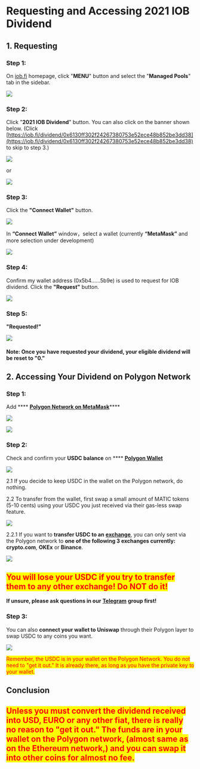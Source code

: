 # Requesting and Accessing 2021 IOB Dividend

## 1. Requesting

### Step 1:

On [iob.fi](https://iob.fi/) homepage, click "**MENU**" button and select the "**Managed Pools**" tab in the sidebar.

![](../.gitbook/assets/image.png)

### Step 2:&#x20;

Click "**2021 IOB Dividend**" button. You can also click on the banner shown below. (Click [https://iob.fi/dividend/0x6130ff302f24267380753e52ece48b852be3dd38](https://iob.fi/dividend/0x6130ff302f24267380753e52ece48b852be3dd38) to skip to step 3.)

![](<../.gitbook/assets/截屏2022-01-19 下午3.21.52.png>)

or

![](../.gitbook/assets/WechatIMG3.png)

### Step 3:&#x20;

Click the **"Connect Wallet"** button.

![](../.gitbook/assets/WX20220105-150257@2x.png)

In **“Connect Wallet”** window，select a wallet (currently **“MetaMask”** and more selection under development)

![](../.gitbook/assets/%E5%9B%BE%E7%89%87.png)

### Step 4: &#x20;

Confirm my wallet address (0x5b4......5b9e) is used to request for IOB dividend. Click the **"Request"** button.

![](../.gitbook/assets/WX20220105-154325@2x.png)

### Step 5: &#x20;

**"Requested!"**&#x20;

![](<../.gitbook/assets/1641367146742 (1).jpg>)

#### **Note: Once you have requested your dividend, your eligible dividend will be reset to "0."**

## **2. Accessing Your Dividend on Polygon Network**

### Step 1:&#x20;

Add **** [**Polygon Network on MetaMask**](https://docs.polygon.technology/docs/develop/metamask/config-polygon-on-metamask/)****

****![](../.gitbook/assets/wallet-faq-1.webp)****

****![](../.gitbook/assets/wallet-faq-2.webp)****

### Step 2:&#x20;

Check and confirm your **USDC balance** on **** [**Polygon Wallet**](https://wallet.polygon.technology/)

![](<../.gitbook/assets/1 (1).png>)

2.1 If you decide to keep USDC in the wallet on the Polygon network, do nothing.



2.2 To transfer from the wallet, first swap a small amount of MATIC tokens (5-10 cents) using your USDC you just received via their gas-less swap feature.

![](<../.gitbook/assets/2 (1).png>)

2.2.1 If you want to **transfer USDC to an** [**exchange**](https://docs.polygon.technology/docs/faq/wallet-bridge-faq/#what-are-the-list-of-supported-exchanges-on-polygon), you can only sent via the Polygon network to **one of the following 3 exchanges currently: crypto.com**, **OKEx** or **Binance**.&#x20;

![](<../.gitbook/assets/截屏2022-01-19 下午1.27.12.png>)

## <mark style="color:red;">**You will lose your USDC if you try to transfer them to any other exchange! Do NOT do it!**</mark>&#x20;

**If unsure, please ask questions in our** [**Telegram**](https://t.me/+Swx7dK5JMJfBcXBm) **group first!**

### Step 3:

You can also **connect your wallet to Uniswap** through their Polygon layer to swap USDC to any coins you want.

![](<../.gitbook/assets/截屏2022-01-19 下午4.17.00.png>)

<mark style="color:red;">Remember, the USDC is in your wallet on the Polygon Network. You do not need to "get it out." It is already there, as long as you have the private key to your wallet.</mark>&#x20;

## Conclusion

## <mark style="color:red;">Unless you must convert the dividend received into USD, EURO or any other fiat, there is really no reason to "get it out." The funds are in your wallet on the Polygon network, (almost same as on the Ethereum network,) and you can swap it into other coins for almost no fee.</mark>
